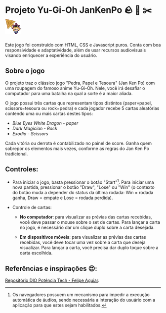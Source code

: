 # Projeto Yu-Gi-Oh JanKenPo :rock: :page_facing_up: :scissors: ![ yu-gi-oh](./src/assets/cursor/yugicursor.png) 


Este jogo foi construído com HTML, CSS e Javascript puros. Conta com boa responsividade e adaptatividade, além de usar recursos audiovisuais visando enriquecer a experiência do usuário.

## Sobre o jogo

O projeto traz o clássico jogo "Pedra, Papel e Tesoura" (Jan Ken Po) com uma roupagem do famoso anime Yu-Gi-Oh. Nele, você irá desafiar o computador para uma batalha na qual a sorte é a maior aliada.

O jogo possui três cartas que representam tipos distintos (paper=papel, scissors=tesoura ou rock=pedra) e cada jogador recebe 5 cartas aleatórias contendo uma ou mais cartas destes tipos:

- _Blue Eyes White Dragon - paper_
- _Dark Magician - Rock_
- _Exodia - Scissors_

Cada vitória ou derrota é contabilizado no painel de score. Ganha quem sobrepor os elementos mais vezes, conforme as regras do Jan Ken Po tradicional.

## Controles:

- Para iniciar o jogo, basta pressionar o botão "Start"[^1]. Para iniciar uma nova partida, pressionar o botão "Draw", "Lose" ou "Win" (o contexto do botão muda a depender do status da última rodada: Win = rodada ganha, Draw = empate e Lose = rodada perdida).

- Controle de cartas:

  - **No computador**: para visualizar as prévias das cartas recebidas, você deve passar o mouse sobre o set de cartas. Para lançar a carta no jogo, é necessário dar um clique duplo sobre a carta desejada.

  - **Em dispositivos móveis**: para visualizar as prévias das cartas recebidas, você deve tocar uma vez sobre a carta que deseja visualizar. Para lançar a carta, você precisa dar duplo toque sobre a carta escolhida.


## Referências e inspirações 😍:
 [Repositório DIO Potência Tech - Felipe Aguiar](https://github.com/felipeAguiarCode/js-game-yugioh-jokenpo-edition.git).

[^1]: Os navegadores possuem um mecanismo para impedir a execução automática de áudios, sendo necessária a interação do usuário com a aplicação para que estes sejam habilitados.
